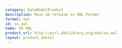 ```yaml
---
category: DataModelProduct
description: Main SO release in OWL Format
format: owl
id: so.owl
name: SO OWL
product_url: http://purl.obolibrary.org/obo/so.owl
layout: product_detail
---
```

